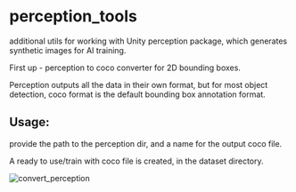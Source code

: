 # perception_tools
additional utils for working with Unity perception package, which generates synthetic images for AI training.

 
First up - perception to coco converter for 2D bounding boxes.

Perception outputs all the data in their own format, 
but for most object detection, coco format is the default bounding box annotation format.
</b>
## Usage:
provide the path to the perception dir, and a name for the output coco file.

A ready to use/train with coco file is created, in the dataset directory.

![convert_perception](https://user-images.githubusercontent.com/46302957/111054947-9138b080-8425-11eb-88e5-ced6d082de38.JPG)



